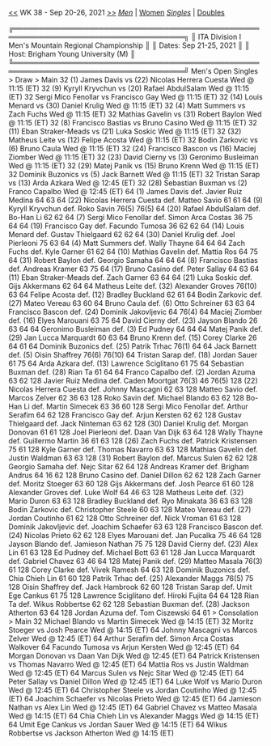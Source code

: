 [<<](men_singles_2137.md) WK 38 - Sep 20-26, 2021 [>>](men_singles_2139.md)     [*Men*](./men_singles_2138.md) &vert; [Women](./women_singles_2138.md)     [*Singles*](./men_singles_2138.md) &vert; [Doubles](./men_doubles_2138.md)

<a name="21-39721"></a>
    ╔════════════════════════════════════════════════════════════════════════════════════╗
    ║  ITA Division I Men's Mountain Regional Championship                               ║
    ║  Dates: Sep 21-25, 2021                                                            ║
    ║  Host: Brigham Young University (M)                                                ║
    ╚════════════════════════════════════════════════════════════════════════════════════╝
     Men's Open Singles
     > Draw
      > Main
          32  (1) James Davis             vs  (22) Nicolas Herrera Cuesta Wed @ 11:15 (ET)
          32  (9) Kyryll Kryvchun         vs  (20) Rafael AbdulSalam      Wed @ 11:15 (ET)
          32      Sergi Mico Fenollar     vs       Francisco Gay          Wed @ 11:15 (ET)
          32 (14) Louis Menard            vs  (30) Daniel Krulig          Wed @ 11:15 (ET)
          32  (4) Matt Summers            vs       Zach Fuchs             Wed @ 11:15 (ET)
          32      Mathias Gavelin         vs  (31) Robert Baylon          Wed @ 11:15 (ET)
          32  (8) Francisco Bastias       vs       Bruno Casino           Wed @ 11:15 (ET)
          32 (11) Eban Straker-Meads      vs  (21) Luka Soskic            Wed @ 11:15 (ET)
          32 (32) Matheus Leite           vs  (12) Felipe Acosta          Wed @ 11:15 (ET)
          32      Bodin Zarkovic          vs   (6) Bruno Caula            Wed @ 11:15 (ET)
          32 (24) Francisco Bascon        vs  (16) Maciej Ziomber         Wed @ 11:15 (ET)
          32 (23) David Cierny            vs   (3) Geronimo Busleiman     Wed @ 11:15 (ET)
          32 (29) Matej Panik             vs  (15) Bruno Krenn            Wed @ 11:15 (ET)
          32      Dominik Buzonics        vs   (5) Jack Barnett           Wed @ 11:15 (ET)
          32      Tristan Sarap           vs  (13) Arda Azkara            Wed @ 12:45 (ET)
          32 (28) Sebastian Buxman        vs   (2) Franco Capalbo         Wed @ 12:45 (ET)
          64  (1) James Davis            def.      Javier Ruiz Medina     64 63
          64 (22) Nicolas Herrera Cuesta def.      Matteo Savio           61 61
          64  (9) Kyryll Kryvchun        def.      Roko Savin             76(5) 76(5)
          64 (20) Rafael AbdulSalam      def.      Bo-Han Li              62 62
          64  (7) Sergi Mico Fenollar    def.      Simon Arca Costas      36 75 64
          64 (19) Francisco Gay          def.      Facundo Tumosa         36 62 62
          64 (14) Louis Menard           def.      Gustav Thielgaard      62 62
          64 (30) Daniel Krulig          def.      Joel Pierleoni         75 63
          64  (4) Matt Summers           def.      Wally Thayne           64 64
          64      Zach Fuchs             def.      Kyle Garner            61 62
          64 (10) Mathias Gavelin        def.      Mattia Ros             64 75
          64 (31) Robert Baylon          def.      Georgio Samaha         64 64
          64  (8) Francisco Bastias      def.      Andreas Kramer         63 75
          64 (17) Bruno Casino           def.      Peter Sallay           64 63
          64 (11) Eban Straker-Meads     def.      Zach Garner            63 64
          64 (21) Luka Soskic            def.      Gijs Akkermans         62 64
          64      Matheus Leite          def. (32) Alexander Groves       76(10) 63
          64      Felipe Acosta          def. (12) Bradley Buckland       62 61
          64      Bodin Zarkovic         def. (27) Mateo Vereau           63 60
          64      Bruno Caula            def.  (6) Otto Schreiner         63 63
          64      Francisco Bascon       def. (24) Dominik Jakovljevic    64 76(4)
          64      Maciej Ziomber         def. (16) Elyes Marouani         63 75
          64      David Cierny           def. (23) Jayson Blando          26 63 64
          64      Geronimo Busleiman     def.  (3) Ed Pudney              64 64
          64      Matej Panik            def. (29) Jan Lucca Marquardt    60 63
          64      Bruno Krenn            def. (15) Corey Clarke           26 64 61
          64      Dominik Buzonics       def. (25) Patrik Trhac           76(1) 64
          64      Jack Barnett           def.  (5) Oisin Shaffrey         76(6) 76(10)
          64      Tristan Sarap          def. (18) Jordan Sauer           61 75
          64      Arda Azkara            def. (13) Lawrence Sciglitano    61 75
          64      Sebastian Buxman       def. (28) Rian Ta                61 64
          64      Franco Capalbo         def.  (2) Jordan Azuma           63 62
         128      Javier Ruiz Medina     def.      Caden Moortgat         76(3) 46 76(5)
         128 (22) Nicolas Herrera Cuesta def.      Johnny Mascagni        62 63
         128      Matteo Savio           def.      Marcos Zelver          62 36 63
         128      Roko Savin             def.      Michael Blando         63 62
         128      Bo-Han Li              def.      Martin Simecek         63 36 60
         128      Sergi Mico Fenollar    def.      Arthur Serafim         64 62
         128      Francisco Gay          def.      Arjun Kersten          62 62
         128      Gustav Thielgaard      def.      Jack Ninteman          63 62
         128 (30) Daniel Krulig          def.      Morgan Donovan         61 61
         128      Joel Pierleoni         def.      Daan Van Dijk          63 64
         128      Wally Thayne           def.      Guillermo Martin       36 61 63
         128 (26) Zach Fuchs             def.      Patrick Kristensen     75 61
         128      Kyle Garner            def.      Thomas Navarro         63 63
         128      Mathias Gavelin        def.      Justin Waldman         63 63
         128 (31) Robert Baylon          def.      Marcus Sulen           62 62
         128      Georgio Samaha         def.      Nejc Sitar             62 64
         128      Andreas Kramer         def.      Brigham Andrus         64 16 62
         128      Bruno Casino           def.      Daniel Dillon          62 62
         128      Zach Garner            def.      Moritz Stoeger         63 60
         128      Gijs Akkermans         def.      Josh Pearce            61 60
         128      Alexander Groves       def.      Luke Wolf              64 46 63
         128      Matheus Leite          def. (32) Mario Duron            63 63
         128      Bradley Buckland       def.      Ryo Minakata           36 63 63
         128      Bodin Zarkovic         def.      Christopher Steele     60 63
         128      Mateo Vereau           def. (27) Jordan Coutinho        61 62
         128      Otto Schreiner         def.      Nick Vroman            61 63
         128      Dominik Jakovljevic    def.      Joachim Schaefer       63 63
         128      Francisco Bascon       def. (24) Nicolas Prieto         62 62
         128      Elyes Marouani         def.      Jan Pucalka            75 46 64
         128      Jayson Blando          def.      Jamieson Nathan        75 75
         128      David Cierny           def. (23) Alex Lin               61 63
         128      Ed Pudney              def.      Michael Bott           63 61
         128      Jan Lucca Marquardt    def.      Gabriel Chavez         63 46 64
         128      Matej Panik            def. (29) Matteo Masala          76(3) 61
         128      Corey Clarke           def.      Vivek Ramesh           64 63
         128      Dominik Buzonics       def.      Chia Chieh Lin         61 60
         128      Patrik Trhac           def. (25) Alexander Maggs        76(5) 75
         128      Oisin Shaffrey         def.      Jack Hambrook          62 60
         128      Tristan Sarap          def.      Umit Ege Cankus        61 75
         128      Lawrence Sciglitano    def.      Hiroki Fujita          64 64
         128      Rian Ta                def.      Wikus Robbertse        62 62
         128      Sebastian Buxman       def. (28) Jackson Atherton       63 64
         128      Jordan Azuma           def.      Tom Ciszewski          64 61
      > Consolation
      > Main
          32      Michael Blando          vs       Martin Simecek         Wed @ 14:15 (ET)
          32      Moritz Stoeger          vs       Josh Pearce            Wed @ 14:15 (ET)
          64      Johnny Mascagni         vs       Marcos Zelver          Wed @ 12:45 (ET)
          64      Arthur Serafim         def.      Simon Arca Costas      Walkover
          64      Facundo Tumosa          vs       Arjun Kersten          Wed @ 12:45 (ET)
          64      Morgan Donovan          vs       Daan Van Dijk          Wed @ 12:45 (ET)
          64      Patrick Kristensen      vs       Thomas Navarro         Wed @ 12:45 (ET)
          64      Mattia Ros              vs       Justin Waldman         Wed @ 12:45 (ET)
          64      Marcus Sulen            vs       Nejc Sitar             Wed @ 12:45 (ET)
          64      Peter Sallay            vs       Daniel Dillon          Wed @ 12:45 (ET)
          64      Luke Wolf               vs       Mario Duron            Wed @ 12:45 (ET)
          64      Christopher Steele      vs       Jordan Coutinho        Wed @ 12:45 (ET)
          64      Joachim Schaefer        vs       Nicolas Prieto         Wed @ 12:45 (ET)
          64      Jamieson Nathan         vs       Alex Lin               Wed @ 12:45 (ET)
          64      Gabriel Chavez          vs       Matteo Masala          Wed @ 14:15 (ET)
          64      Chia Chieh Lin          vs       Alexander Maggs        Wed @ 14:15 (ET)
          64      Umit Ege Cankus         vs       Jordan Sauer           Wed @ 14:15 (ET)
          64      Wikus Robbertse         vs       Jackson Atherton       Wed @ 14:15 (ET)